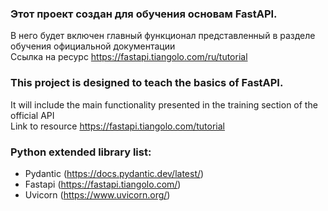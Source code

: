 ### Этот проект создан для обучения основам FastAPI.  
В него будет включен главный функционал представленный в разделе обучения официальной документации  
Ссылка на ресурс https://fastapi.tiangolo.com/ru/tutorial

### This project is designed to teach the basics of FastAPI.  
It will include the main functionality presented in the training section of the official API  
Link to resource https://fastapi.tiangolo.com/tutorial

### Python extended library list:  
* Pydantic (https://docs.pydantic.dev/latest/)  
* Fastapi  (https://fastapi.tiangolo.com/)  
* Uvicorn  (https://www.uvicorn.org/) 
